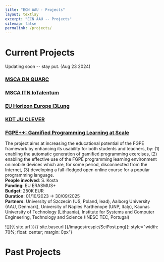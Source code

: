 ```yaml
---
title: "ECN AAU - Projects"
layout: textlay
excerpt: "ECN AAU -- Projects"
sitemap: false
permalink: /projects/
---
```


# Current Projects

Updating soon -- stay put. (Aug 23 2024)

### [MSCA DN QUARC](/projects/quarc)

### [MSCA ITN IoTalentum](/projects/iotalentum)

### [EU Horizon Europe I3Lung](/projects/i3lung)

### [KDT JU CLEVER](/projects/clever)

### [FGPE++: Gamified Programming Learning at Scale](/projects/fgpe_plus_plus)

The project aims at increasing the educational potential of the FGPE framework by enhancing its usability for
both students and teachers, by: (1) enabling the automatic generation of gamified programming exercises, (2) enabling
the effective use of the FGPE programming learning environment on mobile devices which are, for some period,
disconnected from the Internet, (3) developing a full-fledged open online course for a popular programming language.  
**People involved**: S. Kosta  
**Funding**: EU ERASMUS+  
**Budget**: 250K EUR  
**Duration**: 01/10/2023 → 30/09/2025  
**Partners**: University of Szczecin (US, Poland, lead), Aalborg University (AAU, Denmark), University of Naples Parthenope (UNP, Italy), Kaunas University of Technology (Lithuania), Institute for Systems and Computer Engineering, Technology and Science (INESC TEC, Portugal)


![]({{ site.url }}{{ site.baseurl }}/images/respic/SciPost.png){: style="width: 70%; float: center; margin: 0px"}

# Past Projects

